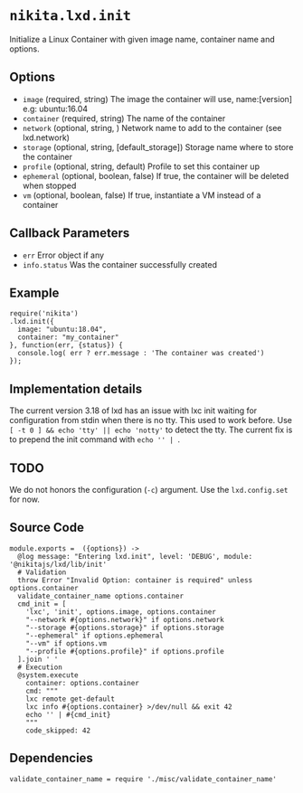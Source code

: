 
# `nikita.lxd.init`

Initialize a Linux Container with given image name, container name and options.

## Options

* `image` (required, string)
  The image the container will use, name:[version] e.g: ubuntu:16.04
* `container` (required, string)
  The name of the container
* `network` (optional, string, )
  Network name to add to the container (see lxd.network)
* `storage` (optional, string, [default_storage])
  Storage name where to store the container
* `profile` (optional, string, default)
  Profile to set this container up
* `ephemeral` (optional, boolean, false)
  If true, the container will be deleted when stopped
* `vm` (optional, boolean, false)
  If true, instantiate a VM instead of a container

## Callback Parameters

* `err`
  Error object if any
* `info.status`
  Was the container successfully created

## Example

```
require('nikita')
.lxd.init({
  image: "ubuntu:18.04",
  container: "my_container"
}, function(err, {status}) {
  console.log( err ? err.message : 'The container was created')
});
```

## Implementation details

The current version 3.18 of lxd has an issue with lxc init waiting for
configuration from stdin when there is no tty. This used to work before. Use
`[ -t 0 ] && echo 'tty' || echo 'notty'` to detect the tty. The current
fix is to prepend the init command with `echo '' | `.

## TODO

We do not honors the configuration (`-c`) argument. Use the `lxd.config.set` for
now.

## Source Code

    module.exports =  ({options}) ->
      @log message: "Entering lxd.init", level: 'DEBUG', module: '@nikitajs/lxd/lib/init'
      # Validation
      throw Error "Invalid Option: container is required" unless options.container
      validate_container_name options.container
      cmd_init = [
        'lxc', 'init', options.image, options.container
        "--network #{options.network}" if options.network
        "--storage #{options.storage}" if options.storage
        "--ephemeral" if options.ephemeral
        "--vm" if options.vm
        "--profile #{options.profile}" if options.profile
      ].join ' '
      # Execution
      @system.execute
        container: options.container
        cmd: """
        lxc remote get-default
        lxc info #{options.container} >/dev/null && exit 42
        echo '' | #{cmd_init}
        """
        code_skipped: 42

## Dependencies

    validate_container_name = require './misc/validate_container_name'

